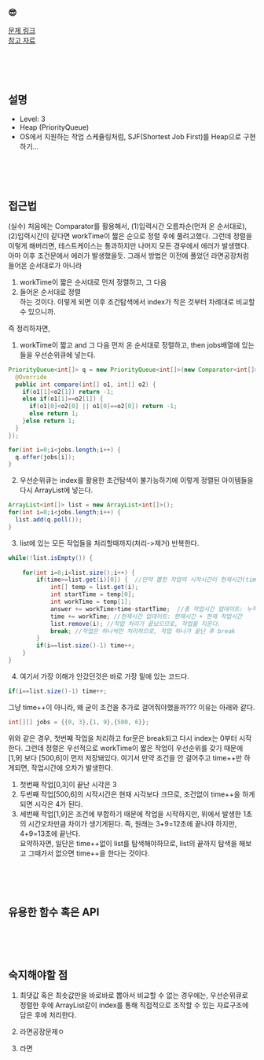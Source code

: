 

### &#128526;
[문제 링크](https://programmers.co.kr/learn/courses/30/lessons/42627)<br>
[참고 자료](https://developerdk.tistory.com/22)

<br>
<br>
<br>

## 설명
* Level: 3
* Heap (PriorityQueue)
* OS에서 지원하는 작업 스케쥴링처럼, SJF(Shortest Job First)를 Heap으로 구현하기...


<br>
<br>
<br>

## 접근법
(실수) 처음에는 Comparator를 활용해서, (1)입력시간 오름차순(먼저 온 순서대로), (2)입력시간이 같다면 workTime이 짧은 순으로 정렬 후에 풀려고했다. 그런데 정렬을 이렇게 해버리면, 테스트케이스는 통과하지만 나머지 모든 경우에서 에러가 발생했다. 아마 이후 조건문에서 에러가 발생했을듯. 그래서 방법은 이전에 풀었던 라면공장처럼 들어온 순서대로가 아니라 <br>
1) workTime이 짧은 순서대로 먼저 정렬하고, 그 다음
2) 들어온 순서대로 정렬<br>
하는 것이다. 이렇게 되면 이후 조건탐색에서 index가 작은 것부터 차례대로 비교할 수 있으니까. <br>

즉 정리하자면, <br>
1) workTime이 짧고 and 그 다음 먼저 온 순서대로 정렬하고, then jobs배열에 있는 들을 우선순위큐에 넣는다.
```JAVA
PriorityQueue<int[]> q = new PriorityQueue<int[]>(new Comparator<int[]>() {
  @Override
  public int compare(int[] o1, int[] o2) {
    if(o1[1]<o2[1]) return -1;
    else if(o1[1]==o2[1]) {
      if(o1[0]<o2[0] || o1[0]==o2[0]) return -1;
      else return 1;
    }else return 1;
  }
});

for(int i=0;i<jobs.length;i++) {
  q.offer(jobs[i]);
}
```
2) 우선순위큐는 index를 활용한 조건탐색이 불가능하기에 이렇게 정렬된 아이템들을 다시 ArrayList에 넣는다. 
```JAVA
ArrayList<int[]> list = new ArrayList<int[]>();
for(int i=0;i<jobs.length;i++) {
  list.add(q.poll());
}
```
3) list에 있는 모든 작업들을 처리할때까지(처리->제거) 반복한다.
```JAVA
while(!list.isEmpty()) {
			
	for(int i=0;i<list.size();i++) {
		if(time>=list.get(i)[0]) {  //만약 뽑힌 작업의 시작시간이 현재시간(time)보다 이르거나 같다면, 해당 작업을 수행한다
			int[] temp = list.get(i);
			int startTime = temp[0];
			int workTime = temp[1];
			answer += workTime+time-startTime;  //총 작업시간 업데이트: 누적된 작업시간 + 현재 작업시간 + 기다린 시간(=현재시간-원래 시작시간)
			time += workTime; //현재시간 업데이트: 현재시간 + 현재 작업시간
			list.remove(i); //작업 처리가 끝났으므로, 작업을 지운다.
			break; //작업은 하나씩만 처리하므로, 작업 하나가 끝난 후 break
		}
		if(i==list.size()-1) time++;
	}
}
```
4) 여기서 가장 이해가 안갔던것은 바로 가장 밑에 있는 코드다.
```JAVA
if(i==list.size()-1) time++;
```
그냥 time++이 아니라, 왜 굳이 조건을 추가로 걸어줘야했을까??? 이유는 아래와 같다.
```JAVA
int[][] jobs = {{0, 3},{1, 9},{500, 6}};
```
위와 같은 경우, 첫번째 작업을 처리하고 for문은 break되고 다시 index는 0부터 시작한다. 그런데 정렬은 우선적으로 workTime이 짧은 작업이 우선순위를 갖기 때문에 [1,9] 보다 [500,6]이 먼저 저장돼있다. 여기서 만약 조건을 안 걸어주고 time++만 하게되면, 작업시간에 오차가 발생한다. 
1) 첫번째 작업[0,3]이 끝난 시각은 3
2) 두번째 작업[500,6]의 시작시간은 현재 시각보다 크므로, 조건없이 time++을 하게되면 시각은 4가 된다.
3) 세번째 작업[1,9]은 조건에 부합하기 때문에 작업을 시작하지만, 위에서 발생한 1초의 시간오차만큼 차이가 생기게된다. 즉, 원래는 3+9=12초에 끝나야 하지만, 4+9=13초에 끝난다.<br>
요약하자면, 일단은 time++없이 list를 탐색해야하므로, list의 끝까지 탐색을 해보고 그때가서 없으면 time++을 한다는 것이다. 

<br>
<br>
<br>

## 유용한 함수 혹은 API


<br>
<br>
<br>

## 숙지해야할 점
1) 최댓값 혹은 최솟값만을 바로바로 뽑아서 비교할 수 없는 경우에는, 우선순위큐로 정렬한 후에 ArrayList같이 index를 통해 직접적으로 조작할 수 있는 자료구조에 담은 후에 처리한다.
2) 라면공장문제ㅇ

2) 라면


<br>
<br>
<br>

